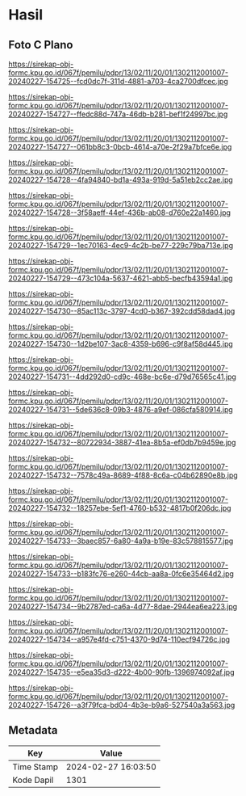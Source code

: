 # Hasil

## Foto C Plano

https://sirekap-obj-formc.kpu.go.id/067f/pemilu/pdpr/13/02/11/20/01/1302112001007-20240227-154725--fcd0dc7f-311d-4881-a703-4ca2700dfcec.jpg

https://sirekap-obj-formc.kpu.go.id/067f/pemilu/pdpr/13/02/11/20/01/1302112001007-20240227-154727--ffedc88d-747a-46db-b281-bef1f24997bc.jpg

https://sirekap-obj-formc.kpu.go.id/067f/pemilu/pdpr/13/02/11/20/01/1302112001007-20240227-154727--061bb8c3-0bcb-4614-a70e-2f29a7bfce6e.jpg

https://sirekap-obj-formc.kpu.go.id/067f/pemilu/pdpr/13/02/11/20/01/1302112001007-20240227-154728--4fa94840-bd1a-493a-919d-5a51eb2cc2ae.jpg

https://sirekap-obj-formc.kpu.go.id/067f/pemilu/pdpr/13/02/11/20/01/1302112001007-20240227-154728--3f58aeff-44ef-436b-ab08-d760e22a1460.jpg

https://sirekap-obj-formc.kpu.go.id/067f/pemilu/pdpr/13/02/11/20/01/1302112001007-20240227-154729--1ec70163-4ec9-4c2b-be77-229c79ba713e.jpg

https://sirekap-obj-formc.kpu.go.id/067f/pemilu/pdpr/13/02/11/20/01/1302112001007-20240227-154729--473c104a-5637-4621-abb5-becfb43594a1.jpg

https://sirekap-obj-formc.kpu.go.id/067f/pemilu/pdpr/13/02/11/20/01/1302112001007-20240227-154730--85ac113c-3797-4cd0-b367-392cdd58dad4.jpg

https://sirekap-obj-formc.kpu.go.id/067f/pemilu/pdpr/13/02/11/20/01/1302112001007-20240227-154730--1d2be107-3ac8-4359-b696-c9f8af58d445.jpg

https://sirekap-obj-formc.kpu.go.id/067f/pemilu/pdpr/13/02/11/20/01/1302112001007-20240227-154731--4dd292d0-cd9c-468e-bc6e-d79d76565c41.jpg

https://sirekap-obj-formc.kpu.go.id/067f/pemilu/pdpr/13/02/11/20/01/1302112001007-20240227-154731--5de636c8-09b3-4876-a9ef-086cfa580914.jpg

https://sirekap-obj-formc.kpu.go.id/067f/pemilu/pdpr/13/02/11/20/01/1302112001007-20240227-154732--80722934-3887-41ea-8b5a-ef0db7b9459e.jpg

https://sirekap-obj-formc.kpu.go.id/067f/pemilu/pdpr/13/02/11/20/01/1302112001007-20240227-154732--7578c49a-8689-4f88-8c6a-c04b62890e8b.jpg

https://sirekap-obj-formc.kpu.go.id/067f/pemilu/pdpr/13/02/11/20/01/1302112001007-20240227-154732--18257ebe-5ef1-4760-b532-4817b0f206dc.jpg

https://sirekap-obj-formc.kpu.go.id/067f/pemilu/pdpr/13/02/11/20/01/1302112001007-20240227-154733--3baec857-6a80-4a9a-b19e-83c578815577.jpg

https://sirekap-obj-formc.kpu.go.id/067f/pemilu/pdpr/13/02/11/20/01/1302112001007-20240227-154733--b183fc76-e260-44cb-aa8a-0fc6e35464d2.jpg

https://sirekap-obj-formc.kpu.go.id/067f/pemilu/pdpr/13/02/11/20/01/1302112001007-20240227-154734--9b2787ed-ca6a-4d77-8dae-2944ea6ea223.jpg

https://sirekap-obj-formc.kpu.go.id/067f/pemilu/pdpr/13/02/11/20/01/1302112001007-20240227-154734--a957e4fd-c751-4370-9d74-110ecf94726c.jpg

https://sirekap-obj-formc.kpu.go.id/067f/pemilu/pdpr/13/02/11/20/01/1302112001007-20240227-154735--e5ea35d3-d222-4b00-90fb-1396974092af.jpg

https://sirekap-obj-formc.kpu.go.id/067f/pemilu/pdpr/13/02/11/20/01/1302112001007-20240227-154726--a3f79fca-bd04-4b3e-b9a6-527540a3a563.jpg


## Metadata

| Key        | Value               |
| ---------- | ------------------- |
| Time Stamp | 2024-02-27 16:03:50 |
| Kode Dapil | 1301                |



